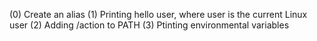 (0) Create an alias
(1) Printing hello user, where user is the current Linux user
(2) Adding /action to PATH
(3) Ptinting environmental variables
